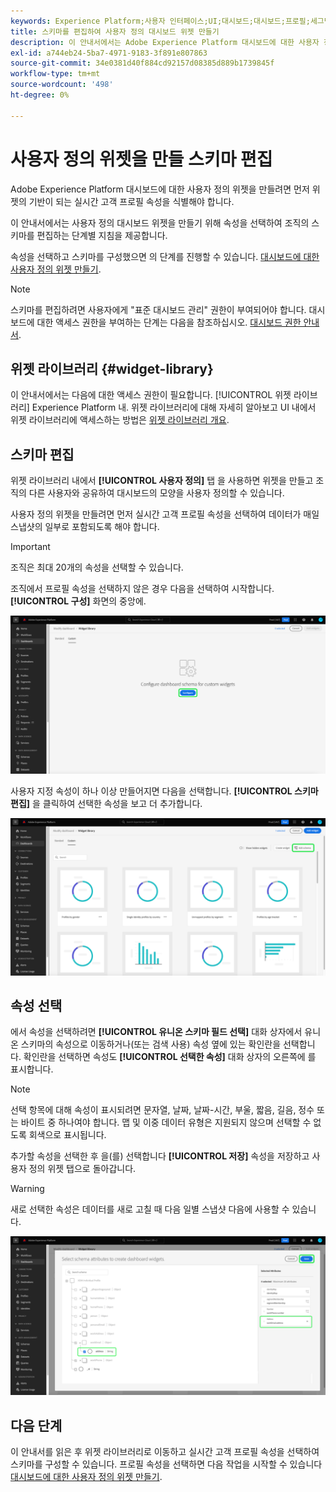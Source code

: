 ```yaml
---
keywords: Experience Platform;사용자 인터페이스;UI;대시보드;대시보드;프로필;세그먼트;대상;라이선스 사용
title: 스키마를 편집하여 사용자 정의 대시보드 위젯 만들기
description: 이 안내서에서는 Adobe Experience Platform 대시보드에 대한 사용자 정의 위젯을 만들기 위해 속성을 선택하고 조직의 스키마를 구성하는 방법에 대한 단계별 지침을 제공합니다.
exl-id: a744eb24-5ba7-4971-9183-3f891e807863
source-git-commit: 34e0381d40f884cd92157d08385d889b1739845f
workflow-type: tm+mt
source-wordcount: '498'
ht-degree: 0%

---
```


# 사용자 정의 위젯을 만들 스키마 편집

Adobe Experience Platform 대시보드에 대한 사용자 정의 위젯을 만들려면 먼저 위젯의 기반이 되는 실시간 고객 프로필 속성을 식별해야 합니다.

이 안내서에서는 사용자 정의 대시보드 위젯을 만들기 위해 속성을 선택하여 조직의 스키마를 편집하는 단계별 지침을 제공합니다.

속성을 선택하고 스키마를 구성했으면 의 단계를 진행할 수 있습니다. [대시보드에 대한 사용자 정의 위젯 만들기](custom-widgets.md).

>[!NOTE]
>
>스키마를 편집하려면 사용자에게 &quot;표준 대시보드 관리&quot; 권한이 부여되어야 합니다. 대시보드에 대한 액세스 권한을 부여하는 단계는 다음을 참조하십시오. [대시보드 권한 안내서](../permissions.md).

## 위젯 라이브러리 {#widget-library}

이 안내서에서는 다음에 대한 액세스 권한이 필요합니다. [!UICONTROL 위젯 라이브러리] Experience Platform 내. 위젯 라이브러리에 대해 자세히 알아보고 UI 내에서 위젯 라이브러리에 액세스하는 방법은 [위젯 라이브러리 개요](widget-library.md).

## 스키마 편집

위젯 라이브러리 내에서 **[!UICONTROL 사용자 정의]** 탭 을 사용하면 위젯을 만들고 조직의 다른 사용자와 공유하여 대시보드의 모양을 사용자 정의할 수 있습니다.

사용자 정의 위젯을 만들려면 먼저 실시간 고객 프로필 속성을 선택하여 데이터가 매일 스냅샷의 일부로 포함되도록 해야 합니다.

>[!IMPORTANT]
>
>조직은 최대 20개의 속성을 선택할 수 있습니다.

조직에서 프로필 속성을 선택하지 않은 경우 다음을 선택하여 시작합니다. **[!UICONTROL 구성]** 화면의 중앙에.

![[구성]이 강조 표시된 위젯 라이브러리 작업 영역의 사용자 정의 탭입니다.](../images/customization/configure-schema.png)

사용자 지정 속성이 하나 이상 만들어지면 다음을 선택합니다. **[!UICONTROL 스키마 편집]** 을 클릭하여 선택한 속성을 보고 더 추가합니다.

![스키마 편집 이 강조 표시된 위젯 라이브러리 작업 영역의 사용자 정의 탭입니다.](../images/customization/edit-schema.png)

## 속성 선택

에서 속성을 선택하려면 **[!UICONTROL 유니온 스키마 필드 선택]** 대화 상자에서 유니온 스키마의 속성으로 이동하거나(또는 검색 사용) 속성 옆에 있는 확인란을 선택합니다. 확인란을 선택하면 속성도 **[!UICONTROL 선택한 속성]** 대화 상자의 오른쪽에 를 표시합니다.

>[!NOTE]
>
>선택 항목에 대해 속성이 표시되려면 문자열, 날짜, 날짜-시간, 부울, 짧음, 길음, 정수 또는 바이트 중 하나여야 합니다. 맵 및 이중 데이터 유형은 지원되지 않으며 선택할 수 없도록 회색으로 표시됩니다.

추가할 속성을 선택한 후 을(를) 선택합니다 **[!UICONTROL 저장]** 속성을 저장하고 사용자 정의 위젯 탭으로 돌아갑니다.

>[!WARNING]
>새로 선택한 속성은 데이터를 새로 고칠 때 다음 일별 스냅샷 다음에 사용할 수 있습니다.

![속성이 있는 스키마 속성을 선택하고 저장을 강조 표시하는 대화 상자입니다.](../images/customization/select-attribute.png)

## 다음 단계

이 안내서를 읽은 후 위젯 라이브러리로 이동하고 실시간 고객 프로필 속성을 선택하여 스키마를 구성할 수 있습니다. 프로필 속성을 선택하면 다음 작업을 시작할 수 있습니다 [대시보드에 대한 사용자 정의 위젯 만들기](custom-widgets.md).
